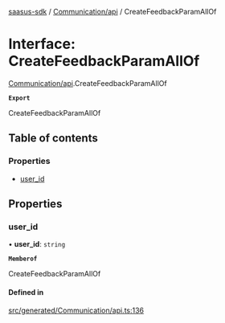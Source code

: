 [saasus-sdk](../README.md) / [Communication/api](../modules/Communication_api.md) / CreateFeedbackParamAllOf

# Interface: CreateFeedbackParamAllOf

[Communication/api](../modules/Communication_api.md).CreateFeedbackParamAllOf

**`Export`**

CreateFeedbackParamAllOf

## Table of contents

### Properties

- [user\_id](Communication_api.CreateFeedbackParamAllOf.md#user_id)

## Properties

### user\_id

• **user\_id**: `string`

**`Memberof`**

CreateFeedbackParamAllOf

#### Defined in

[src/generated/Communication/api.ts:136](https://github.com/saasus-platform/saasus-sdk-javascript/blob/2c78b0a/src/generated/Communication/api.ts#L136)
